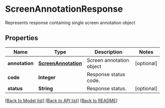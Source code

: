 ﻿
# ScreenAnnotationResponse
Represents response containing single screen annotation object

## Properties
Name | Type | Description | Notes
------------ | ------------- | ------------- | -------------
**annotation** | [**ScreenAnnotation**](ScreenAnnotation.md) | Screen annotation object | [optional]
**code** | **Integer** | Response status code. | 
**status** | **String** | Response status. | [optional]


[[Back to Model list]](../README.md#documentation-for-models) [[Back to API list]](../README.md#documentation-for-api-endpoints) [[Back to README]](../README.md)


